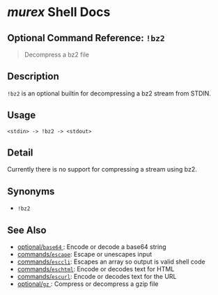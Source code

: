 # _murex_ Shell Docs

## Optional Command Reference: `!bz2` 

> Decompress a bz2 file

## Description

`!bz2` is an optional builtin for decompressing a bz2 stream from STDIN.

## Usage

    <stdin> -> !bz2 -> <stdout>

## Detail

Currently there is no support for compressing a stream using bz2.

## Synonyms

* `!bz2`


## See Also

* [optional/`base64` ](../optional/base64.md):
  Encode or decode a base64 string
* [commands/`escape`](../commands/escape.md):
  Escape or unescapes input 
* [commands/`esccli`](../commands/esccli.md):
  Escapes an array so output is valid shell code
* [commands/`eschtml`](../commands/eschtml.md):
  Encode or decodes text for HTML
* [commands/`escurl`](../commands/escurl.md):
  Encode or decodes text for the URL
* [optional/`gz` ](../optional/gz.md):
  Compress or decompress a gzip file